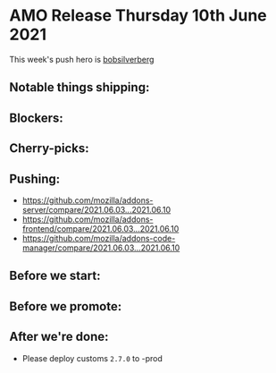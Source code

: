 # AMO Release Thursday 10th June 2021

This week's push hero is [bobsilverberg](https://github.com/bobsilverberg)

## Notable things shipping:

## Blockers:

## Cherry-picks:

## Pushing:

- https://github.com/mozilla/addons-server/compare/2021.06.03...2021.06.10
- https://github.com/mozilla/addons-frontend/compare/2021.06.03...2021.06.10
- https://github.com/mozilla/addons-code-manager/compare/2021.06.03...2021.06.10

## Before we start:

## Before we promote:

## After we're done:

- Please deploy customs `2.7.0` to -prod

